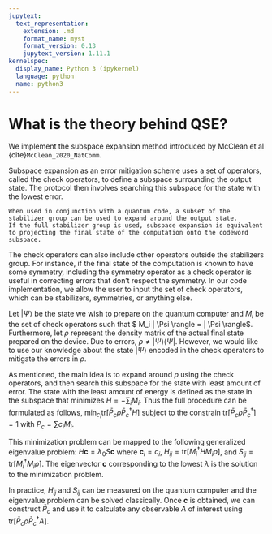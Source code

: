 ```yaml
---
jupytext:
  text_representation:
    extension: .md
    format_name: myst
    format_version: 0.13
    jupytext_version: 1.11.1
kernelspec:
  display_name: Python 3 (ipykernel)
  language: python
  name: python3
---
```


# What is the theory behind QSE?

We implement the subspace expansion method introduced by McClean et al {cite}`McClean_2020_NatComm`.

Subspace expansion as an error mitigation scheme uses a set of operators, called the check operators, to define a subspace surrounding the output state.
The protocol then involves searching this subspace for the state with the lowest error.

```{tip}
When used in conjunction with a quantum code, a subset of the stabilizer group can be used to expand around the output state.
If the full stabilizer group is used, subspace expansion is equivalent to projecting the final state of the computation onto the codeword subspace.
```

The check operators can also include other operators outside the stabilizers group. For instance, if the final state of the computation is known to have some symmetry, including the symmetry operator as a check operator is useful in correcting errors that don’t respect the symmetry. In our code implementation, we allow the user to input the set of check operators, which can be stabilizers, symmetries, or anything else.

Let $| \Psi \rangle$ be the state we wish to prepare on the quantum computer and $M_i$ be the set of check operators such that $ M_i | \Psi \rangle = | \Psi \rangle$. Furthermore, let $\rho$ represent the density matrix of the actual final state prepared on the device. Due to errors, $\rho \neq | \Psi \rangle \langle \Psi |$. However, we would like to use our knowledge about the state $| \Psi \rangle$ encoded in the check operators to mitigate the errors in $\rho$.

As mentioned, the main idea is to expand around $\rho$ using the check operators, and then search this subspace for the state with least amount of error. The state with the least amount of energy is defined as the state in the subspace that minimizes $H = - \sum_i M_i$. Thus the full procedure can be formulated as follows,
$\min_{{c_i}} \mathrm{tr}[\bar P_c \rho \bar P_c^\dagger H ]$ subject to the constrain $\mathrm{tr}[\bar P_c \rho \bar P_c^\dagger] = 1$ with $\bar P_c = \sum c_i M_i$.

This minimization problem can be mapped to the following generalized eigenvalue problem:
$H \boldsymbol c  = \lambda_0 S \boldsymbol c$ where $\boldsymbol c_i = c_i$, $H_{ij} = \mathrm{tr}[M_i^\dagger H M_i \rho]$, and $S_{ij} = \mathrm{tr}[M_i^\dagger M_i \rho]$. The eigenvector $\boldsymbol c$ corresponding to the lowest $\lambda$ is the solution to the minimization problem.

In practice, $H_{ij}$ and $S_{ij}$ can be measured on the quantum computer and the eigenvalue problem can be solved classically. Once $\boldsymbol c$ is obtained, we can construct $\bar P_c$ and use it to calculate any observable $A$ of interest using $\mathrm{tr}[ \bar P_c \rho \bar P_c^\dagger A ]$.
